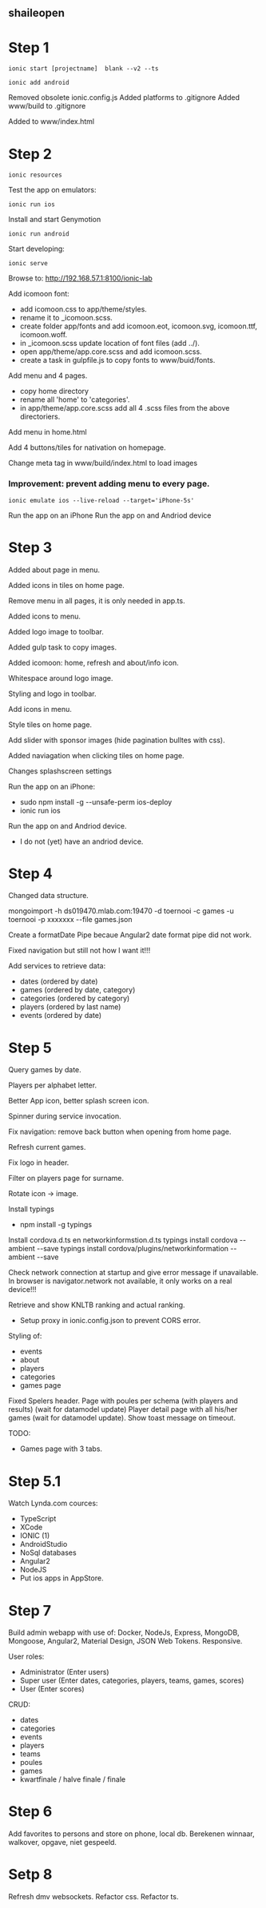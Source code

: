 ## shaileopen

Step 1
======

    ionic start [projectname]  blank --v2 --ts

    ionic add android

Removed obsolete ionic.config.js
Added platforms to .gitignore
Added www/build to .gitignore

Added to www/index.html

  <meta http-equiv="Content-Security-Policy" content="default-src *; script-src 'self' 'unsafe-inline' 'unsafe-eval' *; style-src  'self' 'unsafe-inline' *">


Step 2
======

    ionic resources

Test the app on emulators:

    ionic run ios

Install and start Genymotion 

    ionic run android
    
Start developing:

    ionic serve
    
Browse to: http://192.168.57.1:8100/ionic-lab

Add icomoon font: 
- add icomoon.css to app/theme/styles.
- rename it to _icomoon.scss.
- create folder app/fonts and add icomoon.eot, icomoon.svg, icomoon.ttf, icomoon.woff.
- in _icomoon.scss update location of font files (add ../). 
- open app/theme/app.core.scss and add icomoon.scss.
- create a task in gulpfile.js to copy fonts to www/buid/fonts.

Add menu and 4 pages.
- copy home directory
- rename all 'home' to 'categories'.
- in app/theme/app.core.scss add all 4 .scss files from the above directoriers.

Add menu in home.html

Add 4 buttons/tiles for nativation on homepage.

Change meta tag in www/build/index.html to load images

  <meta http-equiv="Content-Security-Policy" content="default-src *; script-src 'self' 'unsafe-inline' 'unsafe-eval' *; style-src  'self' 'unsafe-inline' *; img-src 'self' data:;">

### Improvement: prevent adding menu to every page.

    ionic emulate ios --live-reload --target='iPhone-5s'

Run the app on an iPhone
Run the app on and Andriod device

Step 3
======
Added about page in menu.

Added icons in tiles on home page.

Remove menu in all pages, it is only needed in app.ts.

Added icons to menu.

Added logo image to toolbar.

Added gulp task to copy images.

Added icomoon: home, refresh and about/info icon.

Whitespace around logo image.

Styling and logo in toolbar.

Add icons in menu.

Style tiles on home page.

Add slider with sponsor images (hide pagination bulltes with css).

Added naviagation when clicking tiles on home page.

Changes splashscreen settings


Run the app on an iPhone:
- sudo npm install -g --unsafe-perm ios-deploy
- ionic run ios

Run the app on and Andriod device.
- I do not (yet) have an andriod device.

Step 4
======
Changed data structure.

mongoimport -h ds019470.mlab.com:19470 -d toernooi -c games -u toernooi -p xxxxxxx --file games.json

Create a formatDate Pipe becaue Angular2 date format pipe did not work.

Fixed navigation but still not how I want it!!!

Add services to retrieve data:
- dates (ordered by date)
- games (ordered by date, category)
- categories (ordered by category)
- players (ordered by last name)
- events (ordered by date)

Step 5
======
Query games by date.

Players per alphabet letter.

Better App icon, better splash screen icon.

Spinner during service invocation.

Fix navigation: remove back button when opening from home page.

Refresh current games. 

Fix logo in header.

Filter on players page for surname.

Rotate icon -> image.

Install typings
- npm install -g typings

Install cordova.d.ts en networkinformstion.d.ts
    typings install cordova --ambient --save
    typings install cordova/plugins/networkinformation --ambient --save

Check network connection at startup and give error message if unavailable. 
In browser is navigator.network not available, it only works on a real device!!!

Retrieve and show KNLTB ranking and actual ranking.
- Setup proxy in ionic.config.json to prevent CORS error.
  
Styling of:
- events
- about
- players
- categories
- games page
     
Fixed Spelers header.
Page with poules per schema (with players and results) (wait for datamodel update)
Player detail page with all his/her games (wait for datamodel update).
Show toast message on timeout.

TODO:
- Games page with 3 tabs.


Step 5.1
=========
Watch Lynda.com cources:
- TypeScript
- XCode
- IONIC (1)
- AndroidStudio
- NoSql databases
- Angular2
- NodeJS
- Put ios apps in AppStore.


Step 7
======
Build admin webapp with use of: 
Docker, NodeJs, Express, MongoDB, Mongoose, Angular2, Material Design, JSON Web Tokens.
Responsive.

User roles:
- Administrator (Enter users)
- Super user (Enter dates, categories, players, teams, games, scores)
- User (Enter scores)

CRUD:
- dates
- categories
- events
- players
- teams
- poules
- games
- kwartfinale / halve finale / finale

Step 6
======
Add favorites to persons and store on phone, local db.
Berekenen winnaar, walkover, opgave, niet gespeeld.


Setp 8
======
Refresh dmv websockets.
Refactor css.
Refactor ts.